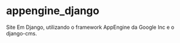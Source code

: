 appengine_django
================

Site Em Django,  utilizando o framework AppEngine da Google Inc e o django-cms.